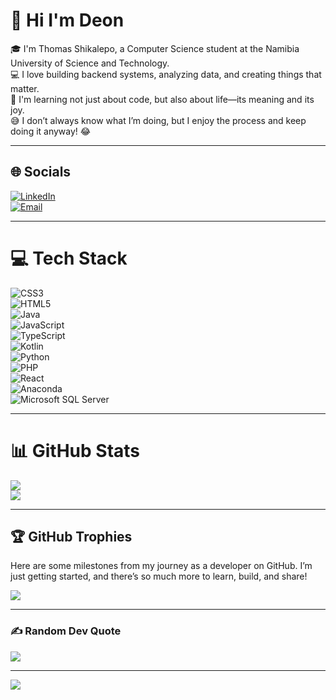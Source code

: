 # 💫 Hi I'm Deon

🎓 I'm Thomas Shikalepo, a Computer Science student at the Namibia University of Science and Technology.  
💻 I love building backend systems, analyzing data, and creating things that matter.  
🌱 I'm learning not just about code, but also about life—its meaning and its joy.  
😅 I don’t always know what I’m doing, but I enjoy the process and keep doing it anyway! 😂

---

## 🌐 Socials

[![LinkedIn](https://img.shields.io/badge/LinkedIn-%230077B5.svg?style=for-the-badge&logo=linkedin&logoColor=white)](https://www.linkedin.com/in/thomas-shikalepo/)  
[![Email](https://img.shields.io/badge/Email-D14836.svg?style=for-the-badge&logo=gmail&logoColor=white)](mailto:thomasshikalepo@gmail.com)

---

# 💻 Tech Stack

![CSS3](https://img.shields.io/badge/css3-%231572B6.svg?style=for-the-badge&logo=css3&logoColor=white)  
![HTML5](https://img.shields.io/badge/html5-%23E34F26.svg?style=for-the-badge&logo=html5&logoColor=white)  
![Java](https://img.shields.io/badge/java-%23ED8B00.svg?style=for-the-badge&logo=openjdk&logoColor=white)  
![JavaScript](https://img.shields.io/badge/javascript-%23323330.svg?style=for-the-badge&logo=javascript&logoColor=%23F7DF1E)  
![TypeScript](https://img.shields.io/badge/typescript-%23007ACC.svg?style=for-the-badge&logo=typescript&logoColor=white)  
![Kotlin](https://img.shields.io/badge/kotlin-%237F52FF.svg?style=for-the-badge&logo=kotlin&logoColor=white)  
![Python](https://img.shields.io/badge/python-3670A0?style=for-the-badge&logo=python&logoColor=ffdd54)  
![PHP](https://img.shields.io/badge/php-%23777BB4.svg?style=for-the-badge&logo=php&logoColor=white)  
![React](https://img.shields.io/badge/react-%2320232a.svg?style=for-the-badge&logo=react&logoColor=%2361DAFB)  
![Anaconda](https://img.shields.io/badge/Anaconda-%2344A833.svg?style=for-the-badge&logo=anaconda&logoColor=white)  
![Microsoft SQL Server](https://img.shields.io/badge/Microsoft%20SQL%20Server-CC2927?style=for-the-badge&logo=microsoft%20sql%20server&logoColor=white)  

---

# 📊 GitHub Stats

![](https://github-readme-stats.vercel.app/api?username=ThomasDeon&theme=radical&hide_border=false&include_all_commits=false&count_private=false)  
![](https://nirzak-streak-stats.vercel.app/?user=ThomasDeon&theme=radical&hide_border=false)

---

## 🏆 GitHub Trophies

Here are some milestones from my journey as a developer on GitHub. I’m just getting started, and there’s so much more to learn, build, and share!

![](https://github-profile-trophy.vercel.app/?username=ThomasDeon&theme=radical&no-frame=false&no-bg=true&margin-w=4&exclude=Stars,Issues,PullRequest,PullRequestReviewer)

---

### ✍️ Random Dev Quote

![](https://quotes-github-readme.vercel.app/api?type=horizontal&theme=radical)

---

[![](https://visitcount.itsvg.in/api?id=ThomasDeon&icon=0&color=0)](https://visitcount.itsvg.in)
